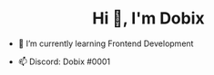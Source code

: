 <h1 align="center">Hi 👋, I'm Dobix</h1>

- 🚀 I’m currently learning Frontend Development

- 📫 Discord: Dobix #0001
